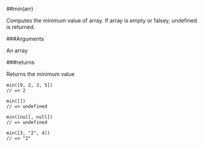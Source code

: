 ##min(arr)

Computes the minimum value of array. If array is empty or falsey, undefined is returned.

###Arguments

An array

###returns

Returns the minimum value

```
min([9, 2, 3, 5])
// => 2

min([])
// => undefined

min([null, null])
// => undefined

min([3, "2", 4])
// => "2"
```
